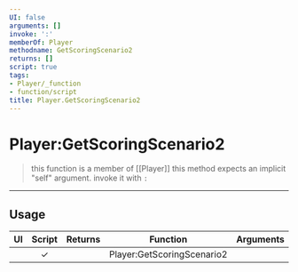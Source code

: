 ```yaml
---
UI: false
arguments: []
invoke: ':'
memberOf: Player
methodname: GetScoringScenario2
returns: []
script: true
tags:
- Player/_function
- function/script
title: Player.GetScoringScenario2
---
```

# Player:GetScoringScenario2
> this function is a member of [[Player]]
> this method expects an implicit "self" argument. invoke it with `:`
-----
## Usage
|  UI | Script | Returns | Function | Arguments |
|:---:|:------:|-------:|:--------:|:---------|
| |✓||Player:GetScoringScenario2||

